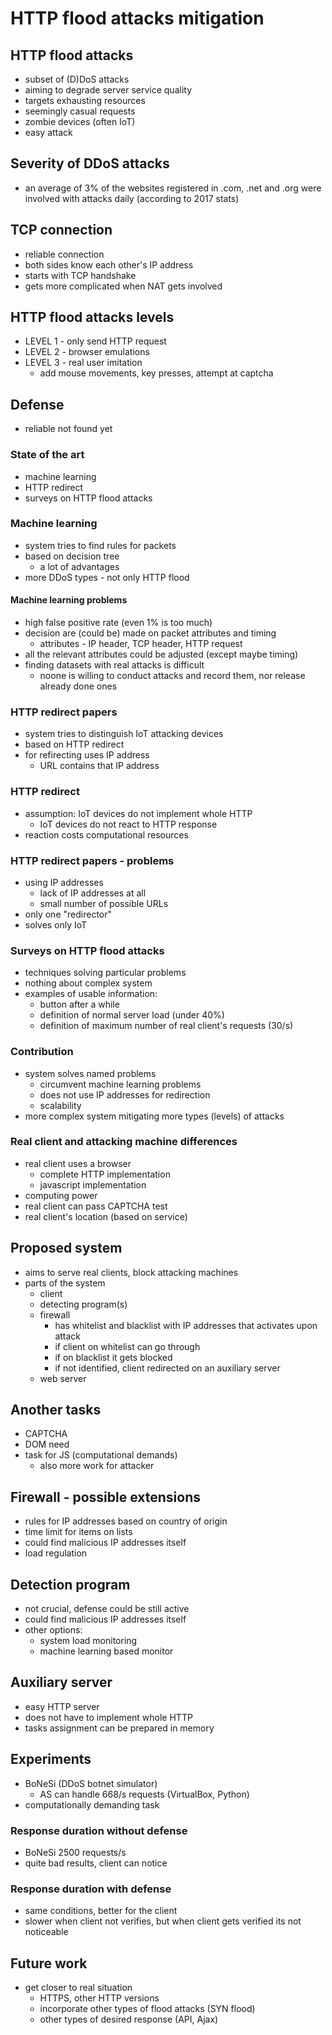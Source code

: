 # HTTP flood attacks mitigation

##  HTTP flood attacks

- subset of (D)DoS attacks
- aiming to degrade server service quality
- targets exhausting resources
- seemingly casual requests
- zombie devices (often IoT)
- easy attack

## Severity of DDoS attacks

- an average of 3% of the websites registered in .com, .net and .org were involved with attacks daily (according to 2017 stats)

## TCP connection

- reliable connection
- both sides know each other's IP address
- starts with TCP handshake
- gets more complicated when NAT gets involved

## HTTP flood attacks levels

- LEVEL 1 -  only send HTTP request
- LEVEL 2 - browser emulations
- LEVEL 3 - real user imitation
  - add mouse movements, key presses, attempt at captcha

## Defense

- reliable not found yet

### State of the art

- machine learning
- HTTP redirect
- surveys on HTTP flood attacks

### Machine learning

- system tries to find rules for packets
- based on decision tree
  - a lot of advantages
- more DDoS types - not only HTTP flood

#### Machine learning problems

- high false positive rate (even 1% is too much)
- decision are (could be) made on packet attributes and timing
  - attributes - IP header, TCP header, HTTP request
- all the relevant attributes could be adjusted (except maybe timing)
- finding datasets with real attacks is difficult
  - noone is willing to conduct attacks and record them, nor release already done ones



### HTTP redirect papers

- system tries to distinguish IoT attacking devices
- based on HTTP redirect
- for refirecting uses IP address
  - URL contains that IP address

### HTTP redirect

- assumption: IoT devices do not implement whole HTTP
  - IoT devices do not react to HTTP response
- reaction costs computational resources

### HTTP redirect papers - problems

- using IP addresses
  - lack of IP addresses at all
  - small number of possible URLs
- only one "redirector"
- solves only IoT

### Surveys on HTTP flood attacks

- techniques solving particular problems
- nothing about complex system
- examples of usable information:
  - button after a while
  - definition of normal server load (under 40%)
  - definition of maximum number of real client's requests (30/s)

### Contribution

- system solves named problems
  - circumvent machine learning problems
  - does not use IP addresses for redirection
  - scalability
- more complex system mitigating more types (levels) of attacks

### Real client and attacking machine differences

- real client uses a browser
  - complete HTTP implementation
  - javascript implementation
- computing power
- real client can pass CAPTCHA test
- real client's location (based on service)

## Proposed system

- aims to serve real clients, block attacking machines
- parts of the system
  - client
  - detecting program(s)
  - firewall
    - has whitelist and blacklist with IP addresses that activates upon attack
    - if client on whitelist can go through
    - if on blacklist it gets blocked
    - if not identified, client redirected on an auxiliary server
  - web server

## Another tasks

- CAPTCHA
- DOM need
- task for JS (computational demands)
  - also more work for attacker

## Firewall - possible extensions

- rules for IP addresses based on country of origin
- time limit for items on lists
- could find malicious IP addresses itself
- load regulation

## Detection program

- not crucial, defense could be still active
- could find malicious IP addresses itself
- other options:
  - system load monitoring
  - machine learning based monitor

## Auxiliary server

- easy HTTP server
- does not have to implement whole HTTP
- tasks assignment can be prepared in memory

## Experiments

- BoNeSi (DDoS botnet simulator)
  - AS can handle 668/s requests (VirtualBox, Python)
- computationally demanding task

### Response duration without defense

- BoNeSi 2500 requests/s
- quite bad results, client can notice

### Response duration with defense

- same conditions, better for the client
- slower when client not verifies, but when client gets verified its not noticeable

## Future work

- get closer to real situation
  - HTTPS, other HTTP versions
  - incorporate other types of flood attacks (SYN flood)
  - other types of desired response (API, Ajax)
